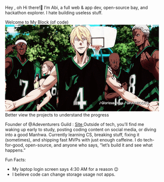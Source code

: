 Hey , oh Hi there!🙋
I’m Abi, a full web & app dev, open-source bay, and hackathon explorer.
I hate building useless stuff.

Welcome to My Block (of code)
<br>
<img src="kGKlCJq.gif" width="800"/>
<br>
Better view the projects to understand the progress

Founder of @Adeventurers Guild : <a href = "https://adventurersguild.vercel.app"> Site </a>
Outside of tech, you’ll find me waking up early to study, posting coding content on social media, or diving into a good Manhwa. 
Currently learning CS, breaking stuff, fixing it (sometimes), and shipping fast MVPs with just enough caffeine. I do tech-for-good, open-source, and anyone who says, “let’s build it and see what happens.”

Fun Facts:  
- My laptop login screen says 4:30 AM for a reason 😉  
- I believe code can change storage usage not apps.

